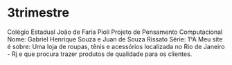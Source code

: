 # 3trimestre
Colégio Estadual João de Faria Pioli
Projeto de Pensamento Computacional
Nome: Gabriel Henrique Souza e Juan de Souza Rissato 
Série: 1°A
Meu site é sobre: Uma loja de roupas, tênis e acessórios localizada no Rio de Janeiro - Rj e que procura trazer produtos de qualidade para os clientes.
